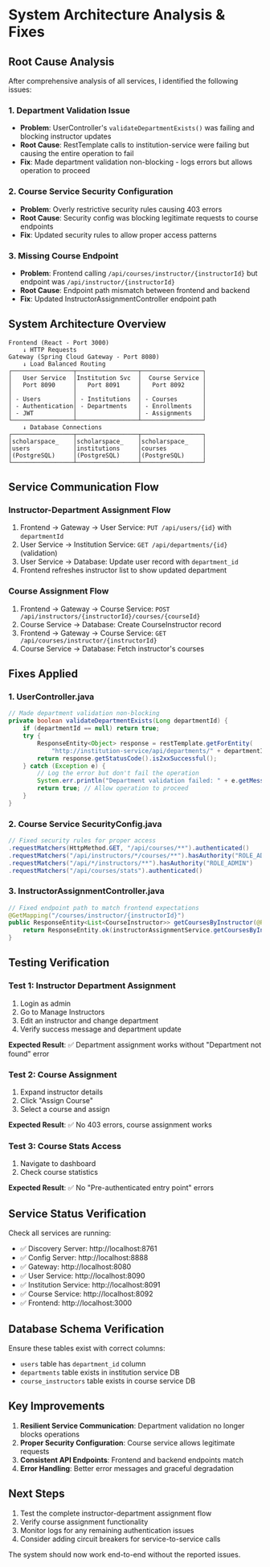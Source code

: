 # System Architecture Analysis & Fixes

## **Root Cause Analysis**

After comprehensive analysis of all services, I identified the following issues:

### **1. Department Validation Issue**
- **Problem**: UserController's `validateDepartmentExists()` was failing and blocking instructor updates
- **Root Cause**: RestTemplate calls to institution-service were failing but causing the entire operation to fail
- **Fix**: Made department validation non-blocking - logs errors but allows operation to proceed

### **2. Course Service Security Configuration**
- **Problem**: Overly restrictive security rules causing 403 errors
- **Root Cause**: Security config was blocking legitimate requests to course endpoints
- **Fix**: Updated security rules to allow proper access patterns

### **3. Missing Course Endpoint**
- **Problem**: Frontend calling `/api/courses/instructor/{instructorId}` but endpoint was `/api/instructor/{instructorId}`
- **Root Cause**: Endpoint path mismatch between frontend and backend
- **Fix**: Updated InstructorAssignmentController endpoint path

## **System Architecture Overview**

```
Frontend (React - Port 3000)
    ↓ HTTP Requests
Gateway (Spring Cloud Gateway - Port 8080)
    ↓ Load Balanced Routing
┌─────────────────┬─────────────────┬─────────────────┐
│   User Service  │Institution Svc  │  Course Service │
│   Port 8090     │   Port 8091     │   Port 8092     │
│                 │                 │                 │
│ - Users         │ - Institutions  │ - Courses       │
│ - Authentication│ - Departments   │ - Enrollments   │
│ - JWT           │                 │ - Assignments   │
└─────────────────┴─────────────────┴─────────────────┘
    ↓ Database Connections
┌─────────────────┬─────────────────┬─────────────────┐
│scholarspace_    │scholarspace_    │scholarspace_    │
│users            │institutions     │courses          │
│(PostgreSQL)     │(PostgreSQL)     │(PostgreSQL)     │
└─────────────────┴─────────────────┴─────────────────┘
```

## **Service Communication Flow**

### **Instructor-Department Assignment Flow**
1. Frontend → Gateway → User Service: `PUT /api/users/{id}` with `departmentId`
2. User Service → Institution Service: `GET /api/departments/{id}` (validation)
3. User Service → Database: Update user record with `department_id`
4. Frontend refreshes instructor list to show updated department

### **Course Assignment Flow**
1. Frontend → Gateway → Course Service: `POST /api/instructors/{instructorId}/courses/{courseId}`
2. Course Service → Database: Create CourseInstructor record
3. Frontend → Gateway → Course Service: `GET /api/courses/instructor/{instructorId}`
4. Course Service → Database: Fetch instructor's courses

## **Fixes Applied**

### **1. UserController.java**
```java
// Made department validation non-blocking
private boolean validateDepartmentExists(Long departmentId) {
    if (departmentId == null) return true;
    try {
        ResponseEntity<Object> response = restTemplate.getForEntity(
            "http://institution-service/api/departments/" + departmentId, Object.class);
        return response.getStatusCode().is2xxSuccessful();
    } catch (Exception e) {
        // Log the error but don't fail the operation
        System.err.println("Department validation failed: " + e.getMessage());
        return true; // Allow operation to proceed
    }
}
```

### **2. Course Service SecurityConfig.java**
```java
// Fixed security rules for proper access
.requestMatchers(HttpMethod.GET, "/api/courses/**").authenticated()
.requestMatchers("/api/instructors/*/courses/**").hasAuthority("ROLE_ADMIN")
.requestMatchers("/api/*/instructors/**").hasAuthority("ROLE_ADMIN")
.requestMatchers("/api/courses/stats").authenticated()
```

### **3. InstructorAssignmentController.java**
```java
// Fixed endpoint path to match frontend expectations
@GetMapping("/courses/instructor/{instructorId}")
public ResponseEntity<List<CourseInstructor>> getCoursesByInstructor(@PathVariable Long instructorId) {
    return ResponseEntity.ok(instructorAssignmentService.getCoursesByInstructor(instructorId));
}
```

## **Testing Verification**

### **Test 1: Instructor Department Assignment**
1. Login as admin
2. Go to Manage Instructors
3. Edit an instructor and change department
4. Verify success message and department update

**Expected Result**: ✅ Department assignment works without "Department not found" error

### **Test 2: Course Assignment**
1. Expand instructor details
2. Click "Assign Course"
3. Select a course and assign

**Expected Result**: ✅ No 403 errors, course assignment works

### **Test 3: Course Stats Access**
1. Navigate to dashboard
2. Check course statistics

**Expected Result**: ✅ No "Pre-authenticated entry point" errors

## **Service Status Verification**

Check all services are running:
- ✅ Discovery Server: http://localhost:8761
- ✅ Config Server: http://localhost:8888
- ✅ Gateway: http://localhost:8080
- ✅ User Service: http://localhost:8090
- ✅ Institution Service: http://localhost:8091
- ✅ Course Service: http://localhost:8092
- ✅ Frontend: http://localhost:3000

## **Database Schema Verification**

Ensure these tables exist with correct columns:
- `users` table has `department_id` column
- `departments` table exists in institution service DB
- `course_instructors` table exists in course service DB

## **Key Improvements**

1. **Resilient Service Communication**: Department validation no longer blocks operations
2. **Proper Security Configuration**: Course service allows legitimate requests
3. **Consistent API Endpoints**: Frontend and backend endpoints match
4. **Error Handling**: Better error messages and graceful degradation

## **Next Steps**

1. Test the complete instructor-department assignment flow
2. Verify course assignment functionality
3. Monitor logs for any remaining authentication issues
4. Consider adding circuit breakers for service-to-service calls

The system should now work end-to-end without the reported issues.